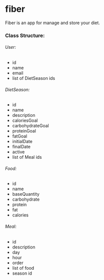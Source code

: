 # fiber

Fiber is an app for manage and store your diet.

### Class Structure:

###### User:
* id
* name
* email
* list of DietSeason ids

###### DietSeason:
* id
* name
* description
* caloriesGoal
* carbohydrateGoal
* proteinGoal
* fatGoal
* initialDate
* finalDate
* active
* list of Meal ids

###### Food:
* id
* name
* baseQuantity
* carbohydrate
* protein
* fat
* calories

###### Meal:
* id
* description
* day
* hour
* order
* list of food
* season id

